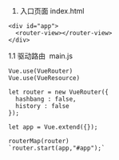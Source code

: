 1. 入口页面   index.html

```
<div id="app">
  <router-view></router-view>
</div>

```
  1.1 驱动路由  main.js  
  
    Vue.use(VueRouter)
    Vue.use(VueResource)

    let router = new VueRouter({
      hashbang : false,
      history : false
    });

    let app = Vue.extend({});

    routerMap(router)
    `router.start(app,"#app");`  
    

